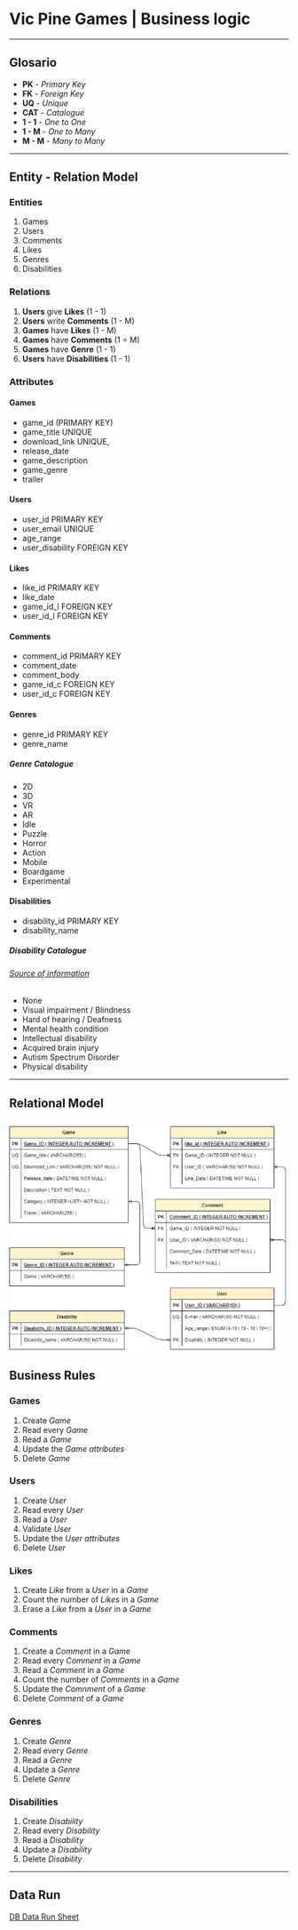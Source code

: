 # Vic Pine Games | Business logic
---
## Glosario

- **PK** - _Primary Key_
- **FK** - _Foreign Key_
- **UQ** - _Unique_
- **CAT** - _Catalogue_
- **1 - 1** - _One to One_
- **1 - M** - _One to Many_
- **M - M** - _Many to Many_
---
## Entity - Relation Model

### Entities

1. Games
1. Users
1. Comments
1. Likes
1. Genres
1. Disabilities

### Relations

1. __Users__ give __Likes__ (1 - 1)
1. __Users__ write __Comments__ (1 - M)
1. __Games__ have __Likes__ (1 - M)
1. __Games__ have __Comments__ (1 = M)
1. __Games__ have __Genre__ (1 - 1)
1. __Users__ have __Disabilities__ (1 - 1)

### Attributes

#### Games

- game_id (PRIMARY KEY)
- game_title UNIQUE
- download_link UNIQUE,
- release_date
- game_description
- game_genre
- trailer 

#### Users

- user_id PRIMARY KEY
- user_email UNIQUE
- age_range
- user_disability FOREIGN KEY

#### Likes

- like_id PRIMARY KEY
- like_date 
- game_id_l FOREIGN KEY
- user_id_l FOREIGN KEY

#### Comments

- comment_id PRIMARY KEY
- comment_date
- comment_body
- game_id_c FOREIGN KEY
- user_id_c FOREIGN KEY

#### Genres

- genre_id PRIMARY KEY
- genre_name

##### Genre Catalogue

- 2D
- 3D
- VR
- AR
- Idle
- Puzzle
- Horror
- Action
- Mobile
- Boardgame
- Experimental

#### Disabilities

- disability_id PRIMARY KEY
- disability_name

##### Disability Catalogue
###### [Source of information](https://services.anu.edu.au/human-resources/respect-inclusion/different-types-of-disabilities)

- None
- Visual impairment / Blindness
- Hard of hearing / Deafness
- Mental health condition
- Intellectual disability
- Acquired brain injury
- Autism Spectrum Disorder
- Physical disability
---
## Relational Model

![DB Flowchart](Media/Diagrama_DB.png)
---
## Business Rules

### Games

1. Create _Game_ 
1. Read every _Game_
1. Read a _Game_
1. Update the _Game attributes_
1. Delete _Game_

### Users

1. Create _User_ 
1. Read every _User_
1. Read a _User_
1. Validate _User_
1. Update the _User attributes_
1. Delete _User_

### Likes

1. Create _Like_ from a _User_ in a _Game_
1. Count the number of _Likes_ in a _Game_
1. Erase a _Like_ from a _User_ in a _Game_

### Comments

1. Create a _Comment_ in a _Game_ 
1. Read every _Comment_ in a _Game_
1. Read a _Comment_ in a _Game_
1. Count the number of _Comments_ in a _Game_
1. Update the _Comnment_ of a _Game_
1. Delete _Comment_ of a _Game_

### Genres

1. Create _Genre_ 
1. Read every _Genre_
1. Read a _Genre_
1. Update a _Genre_
1. Delete _Genre_

### Disabilities

1. Create _Disability_ 
1. Read every _Disability_
1. Read a _Disability_
1. Update a _Disability_
1. Delete _Disability_
---
## Data Run

[DB Data Run Sheet](DB_Entities.xlsx)